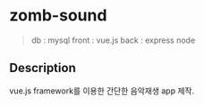 # zomb-sound

> db : mysql
> front : vue.js
> back : express node

## Description

vue.js framework를 이용한 간단한 음악재생 app 제작.
